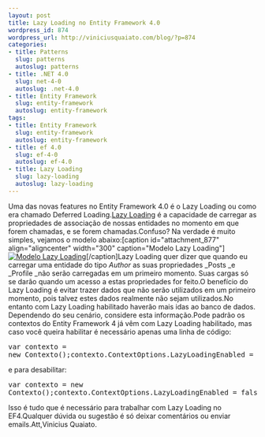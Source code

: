 ```yaml
--- 
layout: post
title: Lazy Loading no Entity Framework 4.0
wordpress_id: 874
wordpress_url: http://viniciusquaiato.com/blog/?p=874
categories: 
- title: Patterns
  slug: patterns
  autoslug: patterns
- title: .NET 4.0
  slug: net-4-0
  autoslug: .net-4.0
- title: Entity Framework
  slug: entity-framework
  autoslug: entity-framework
tags: 
- title: Entity Framework
  slug: entity-framework
  autoslug: entity-framework
- title: ef 4.0
  slug: ef-4-0
  autoslug: ef-4.0
- title: Lazy Loading
  slug: lazy-loading
  autoslug: lazy-loading
---
```

Uma das novas features no Entity Framework 4.0 é o Lazy Loading ou como era chamado Deferred Loading.[Lazy Loading](http://en.wikipedia.org/wiki/Lazy_loading) é a capacidade de carregar as propriedades de associação de nossas entidades no momento em que forem chamadas, e se forem chamadas.Confuso? Na verdade é muito simples, vejamos o modelo abaixo:[caption id="attachment_877" align="aligncenter" width="300" caption="Modelo Lazy Loading"][![Modelo Lazy Loading](http://viniciusquaiato.com/blog/wp-content/uploads/2010/04/modelo2-300x263.jpg "Modelo Lazy Loading")](http://viniciusquaiato.com/blog/wp-content/uploads/2010/04/modelo2.jpg)[/caption]Lazy Loading quer dizer que quando eu carregar uma entidade do tipo _Author_ as suas propriedades _Posts _e _Profile _não serão carregadas em um primeiro momento. Suas cargas só se darão quando um acesso a estas propriedades for feito.O benefício do Lazy Loading é evitar trazer dados que não serão utilizados em um primeiro momento, pois talvez estes dados realmente não sejam utilizados.No entanto com Lazy Loading habilitado haverão mais idas ao banco de dados. Dependendo do seu cenário, considere esta informação.Pode padrão os contextos do Entity Framework 4 já vêm com Lazy Loading habilitado, mas caso você queira habilitar é necessário apenas uma linha de código:<pre lang="csharp">var contexto = new Contexto();contexto.ContextOptions.LazyLoadingEnabled = true;</pre>e para desabilitar:<pre lang="csharp">var contexto = new Contexto();contexto.ContextOptions.LazyLoadingEnabled = false;</pre>Isso é tudo que é necessário para trabalhar com Lazy Loading no EF4.Qualquer dúvida ou sugestão é só deixar comentários ou enviar emails.Att,Vinicius Quaiato.
